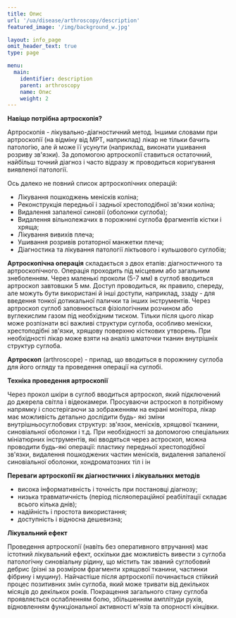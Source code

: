 ```yaml
---
title: Опис
url: '/ua/disease/arthroscopy/description'
featured_image: '/img/background_w.jpg'

layout: info_page
omit_header_text: true
type: page

menu:
  main:
    identifier: description
    parent: arthroscopy
    name: Опис
    weight: 2
---
```


**Навіщо потрібна артроскопія?**

Артроскопія - лікувально-діагностичний метод. Іншими словами при артроскопії (на відміну від МРТ, наприклад) лікар не
тільки бачить патологію, але й може її усунути (наприклад, виконати ушивання розриву зв'язки). За допомогою артроскопії
ставиться остаточний, найбільш точний діагноз і часто відразу ж проводиться коригування виявленої патології.

Ось далеко не повний список артроскопічних операцій:

- Лікування пошкоджень менісків коліна; 
- Реконструкція передньої і задньої хрестоподібної зв'язки коліна; 
- Видалення запаленої синовії (оболонки суглоба); 
- Видалення вільнолежачих в порожнині суглоба фрагментів кістки і хряща; 
- Лікування вивихів плеча; 
- Ушивання розривів ротаторної манжетки плеча;
- Діагностика та лікування патології ліктьового і кульшового суглобів;

**Артроскопічна операція** складається з двох етапів: діагностичного та артроскопічного. Операція проходить під місцевим
або загальним знеболенням. Через маленькі проколи (5-7 мм) в суглоб вводиться артроскоп завтовшки 5 мм. Доступ
проводиться, як правило, спереду, але можуть бути використані й інші доступи, наприклад, ззаду - для введення тонкої
дотикальної палички та інших інструментів. Через артроскоп суглоб заповнюється фізіологічним розчином або вуглекислим
газом під необхідним тиском. Тільки після цього лікар може розпізнати всі важливі структури суглоба, особливо меніски,
хрестоподібні зв'язки, хрящову поверхню кісткових утворень. При необхідності лікар може взяти на аналіз шматочки тканин
внутрішніх структур суглоба.

**Артроскоп** (arthroscope) - прилад, що вводиться в порожнину суглоба для його огляду та проведення операції на
суглобі.

**Техніка проведення артроскопії**

Через прокол шкіри в суглоб вводиться артроскоп, який підключений до джерела світла і відеокамери. Просуваючи астроскоп
в потрібному напрямку і спостерігаючи за зображенням на екрані монітора, лікар має можливість детально дослідити будь-
які зміни внутрішньосуглобових структур: зв'язок, менісків, хрящової тканини, синовіальної оболонки і т.д. При
необхідності за допомогою спеціальних мініатюрних інструментів, які вводяться через астроскоп, можна проводити будь-які
операції: пластику передньої хрестоподібної зв'язки, видалення пошкоджених частин менісків, видалення запаленої
синовіальної оболонки, хондроматозних тіл і ін

**Переваги артроскопії як діагностичних і лікувальних методів**

- висока інформативність і точність при постановці діагнозу;
- низька травматичність (період післяопераційної реабілітації складає всього кілька днів);
- надійність і простота використання;
- доступність і відносна дешевизна;

**Лікувальний ефект**

Проведення артроскопії (навіть без оперативного втручання) має істотний лікувальний ефект, оскільки дає можливість
вивести з суглоба патологічну синовіальну рідину, що містить так званий суглобовий дебрис (різні за розміром фрагменти
хрящової тканини, частинки фібрину і муцину). Найчастіше після артроскопії починається стійкий процес позитивних змін
суглоба, який може тривати від декількох місяців до декількох років. Покращення загального стану суглоба проявляється
ослабленням болю, збільшенням амплітуди рухів, відновленням функціональної активності м'язів та опорності кінцівки.